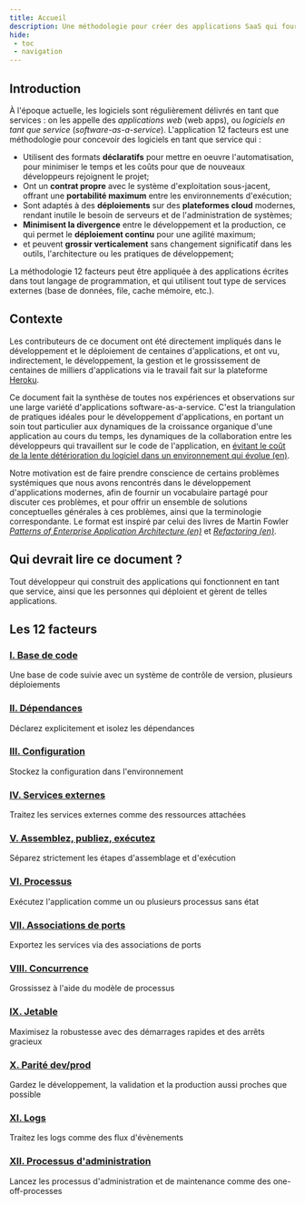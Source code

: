 ```yaml
---
title: Accueil
description: Une méthodologie pour créer des applications SaaS qui fournit une flexibilité maximale en matière de développement, de portabilité et d'évolutivité.
hide:
 - toc
 - navigation
---
```


## Introduction

À l'époque actuelle, les logiciels sont régulièrement délivrés en tant que services : on les appelle des *applications web* (web apps), ou *logiciels en tant que service* (*software-as-a-service*). L'application 12 facteurs est une méthodologie pour concevoir des logiciels en tant que service qui :

* Utilisent des formats **déclaratifs** pour mettre en oeuvre l'automatisation, pour minimiser le temps et les coûts pour que de nouveaux développeurs rejoignent le projet;
* Ont un **contrat propre** avec le système d'exploitation sous-jacent, offrant une **portabilité maximum** entre les environnements d'exécution;
* Sont adaptés à des **déploiements** sur des **plateformes cloud** modernes, rendant inutile le besoin de serveurs et de l'administration de systèmes;
* **Minimisent la divergence** entre le développement et la production, ce qui permet le **déploiement continu** pour une agilité maximum;
* et peuvent **grossir verticalement** sans changement significatif dans les outils, l'architecture ou les pratiques de développement;

La méthodologie 12 facteurs peut être appliquée à des applications écrites dans tout langage de programmation, et qui utilisent tout type de services externes (base de données, file, cache mémoire, etc.).

## Contexte

Les contributeurs de ce document ont été directement impliqués dans le développement et le déploiement de centaines d'applications, et ont vu, indirectement, le développement, la gestion et le grossissement de centaines de milliers d'applications via le travail fait sur la plateforme [Heroku](http://www.heroku.com/).

Ce document fait la synthèse de toutes nos expériences et observations sur une large variété d'applications software-as-a-service. C'est la triangulation de pratiques idéales pour le développement d'applications, en portant un soin tout particulier aux dynamiques de la croissance organique d'une application au cours du temps, les dynamiques de la collaboration entre les développeurs qui travaillent sur le code de l'application, en [évitant le coût de la lente détérioration du logiciel dans un environnement qui évolue (en)](http://blog.heroku.com/archives/2011/6/28/the_new_heroku_4_erosion_resistance_explicit_contracts/).

Notre motivation est de faire prendre conscience de certains problèmes systémiques que nous avons rencontrés dans le développement d'applications modernes, afin de fournir un vocabulaire partagé pour discuter ces problèmes, et pour offrir un ensemble de solutions conceptuelles générales à ces problèmes, ainsi que la terminologie correspondante. Le format est inspiré par celui des livres de Martin Fowler *[Patterns of Enterprise Application Architecture (en)](http://books.google.com/books/about/Patterns_of_enterprise_application_archi.html?id=FyWZt5DdvFkC)* et *[Refactoring (en)](http://books.google.com/books/about/Refactoring.html?id=1MsETFPD3I0C)*.

## Qui devrait lire ce document ?

Tout développeur qui construit des applications qui fonctionnent en tant que service, ainsi que les personnes qui déploient et gèrent de telles applications.

## Les 12 facteurs

### [I. Base de code](./codebase.md)

Une base de code suivie avec un système de contrôle de version, plusieurs déploiements

### [II. Dépendances](./dependencies.md)

Déclarez explicitement et isolez les dépendances

### [III. Configuration](./config.md)

Stockez la configuration dans l'environnement

### [IV. Services externes](./backing-services.md)

Traitez les services externes comme des ressources attachées

### [V. Assemblez, publiez, exécutez](./build-release-run.md)

Séparez strictement les étapes d'assemblage et d'exécution

### [VI. Processus](./processes.md)

Exécutez l'application comme un ou plusieurs processus sans état

### [VII. Associations de ports](./port-binding.md)

Exportez les services via des associations de ports

### [VIII. Concurrence](./concurrency.md)

Grossissez à l'aide du modèle de processus

### [IX. Jetable](./disposability.md)

Maximisez la robustesse avec des démarrages rapides et des arrêts gracieux

### [X. Parité dev/prod](./dev-prod-parity.md)

Gardez le développement, la validation et la production aussi proches que possible

### [XI. Logs](./logs.md)

Traitez les logs comme des flux d'évènements

### [XII. Processus d'administration](./admin-processes.md)

Lancez les processus d'administration et de maintenance comme des one-off-processes
